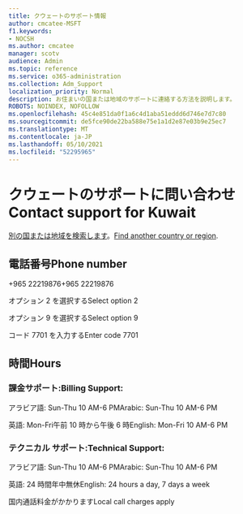 ```yaml
---
title: クウェートのサポート情報
author: cmcatee-MSFT
f1.keywords:
- NOCSH
ms.author: cmcatee
manager: scotv
audience: Admin
ms.topic: reference
ms.service: o365-administration
ms.collection: Adm_Support
localization_priority: Normal
description: お住まいの国または地域のサポートに連絡する方法を説明します。
ROBOTS: NOINDEX, NOFOLLOW
ms.openlocfilehash: 45c4e851da0f1a6c4d1aba51eddd6d746e7d7c80
ms.sourcegitcommit: de5fce90de22ba588e75e1a1d2e87e03b9e25ec7
ms.translationtype: MT
ms.contentlocale: ja-JP
ms.lasthandoff: 05/10/2021
ms.locfileid: "52295965"
---
```

# <a name="contact-support-for-kuwait"></a><span data-ttu-id="9e87f-103">クウェートのサポートに問い合わせ</span><span class="sxs-lookup"><span data-stu-id="9e87f-103">Contact support for Kuwait</span></span>

<span data-ttu-id="9e87f-104">[別の国または地域を検索します](../../business-video/get-help-support.md)。</span><span class="sxs-lookup"><span data-stu-id="9e87f-104">[Find another country or region](../../business-video/get-help-support.md).</span></span>

## <a name="phone-number"></a><span data-ttu-id="9e87f-105">電話番号</span><span class="sxs-lookup"><span data-stu-id="9e87f-105">Phone number</span></span>
<span data-ttu-id="9e87f-106">+965 22219876</span><span class="sxs-lookup"><span data-stu-id="9e87f-106">+965 22219876</span></span>

<span data-ttu-id="9e87f-107">オプション 2 を選択する</span><span class="sxs-lookup"><span data-stu-id="9e87f-107">Select option 2</span></span>

<span data-ttu-id="9e87f-108">オプション 9 を選択する</span><span class="sxs-lookup"><span data-stu-id="9e87f-108">Select option 9</span></span>

<span data-ttu-id="9e87f-109">コード 7701 を入力する</span><span class="sxs-lookup"><span data-stu-id="9e87f-109">Enter code 7701</span></span>

## <a name="hours"></a><span data-ttu-id="9e87f-110">時間</span><span class="sxs-lookup"><span data-stu-id="9e87f-110">Hours</span></span>
### <a name="billing-support"></a><span data-ttu-id="9e87f-111">課金サポート:</span><span class="sxs-lookup"><span data-stu-id="9e87f-111">Billing Support:</span></span>

<span data-ttu-id="9e87f-112">アラビア語: Sun-Thu 10 AM-6 PM</span><span class="sxs-lookup"><span data-stu-id="9e87f-112">Arabic: Sun-Thu 10 AM-6 PM</span></span>

<span data-ttu-id="9e87f-113">英語: Mon-Fri午前 10 時から午後 6 時</span><span class="sxs-lookup"><span data-stu-id="9e87f-113">English: Mon-Fri 10 AM-6 PM</span></span>

### <a name="technical-support"></a><span data-ttu-id="9e87f-114">テクニカル サポート:</span><span class="sxs-lookup"><span data-stu-id="9e87f-114">Technical Support:</span></span>

<span data-ttu-id="9e87f-115">アラビア語: Sun-Thu 10 AM-6 PM</span><span class="sxs-lookup"><span data-stu-id="9e87f-115">Arabic: Sun-Thu 10 AM-6 PM</span></span>

<span data-ttu-id="9e87f-116">英語: 24 時間年中無休</span><span class="sxs-lookup"><span data-stu-id="9e87f-116">English: 24 hours a day, 7 days a week</span></span>

<span data-ttu-id="9e87f-117">国内通話料金がかかります</span><span class="sxs-lookup"><span data-stu-id="9e87f-117">Local call charges apply</span></span>
